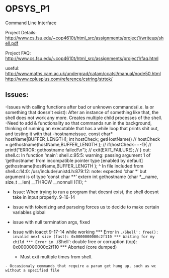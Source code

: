 OPSYS_P1
========

Command Line Interface

Project Details:
http://www.cs.fsu.edu/~cop4610t/html_src/assignments/project1/writeup/shell.pdf

Project FAQ:
http://www.cs.fsu.edu/~cop4610t/html_src/assignments/project1/faq.html

useful:
http://www.maths.cam.ac.uk/undergrad/catam/ccatsl/manual/node50.html
http://www.cplusplus.com/reference/cstring/strtok/



Issues: 
-------------------------------------------------

   -Issues with calling functions after bad or unknown commands(i.e. la or
    something that doesn't exist): After an instance of something like that,
    the shell does not work any more. Creates multiple child processes of the
    shell.
   -Need to add & functionality so that commands run in the background,
   thinking of running an executable that has a while loop that prints shit
   out, and testing it with that
   -hostnameissue.
    const char* hostName[BUFFER_LENGTH];
    int hostCheck;
getHostName()
    // hostCheck = gethostname(hostName,BUFFER_LENGTH );
    // if(hostCheck==-1){
    //     printf("ERROR: gethostname failed!\n");
    //       exit(EXIT_FAILURE);
    // }
    out:
    shell.c: In function ‘main’:
shell.c:95:5: warning: passing argument 1 of ‘gethostname’ from incompatible pointer type [enabled by default]
     gethostname(hostName,BUFFER_LENGTH );
     ^
In file included from shell.c:14:0:
/usr/include/unistd.h:879:12: note: expected ‘char *’ but argument is of type ‘const char **’
 extern int gethostname (char *__name, size_t __len) __THROW __nonnull ((1));
            ^
   - Issue: When trying to run a program that doesnt exist, the shell doesnt take in input properly. 9-16-14

   - issue with tokenizing and parseing forces us to decide to make certain variables global

   - issue with null termination args, fixed

   - Issue with ioacct 9-17-14 while working
   *** Error in `./Shell': free(): invalid next size (fast): 0x0000000000c2f110 ***
Waiting for my child
*** Error in `./Shell': double free or corruption (top): 0x0000000000c2f110 ***
Aborted (core dumped)
        - Must exit multiple times from shell.

    - Occasionaly commands that require a param get hung up, such as wc without a specified file
